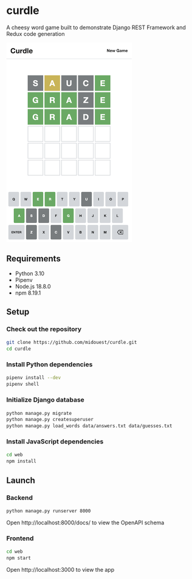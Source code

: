 # curdle

A cheesy word game built to demonstrate Django REST Framework and Redux code generation

![](/images/screenshot.png)

## Requirements

- Python 3.10
- Pipenv
- Node.js 18.8.0
- npm 8.19.1

## Setup

### Check out the repository

```bash
git clone https://github.com/midouest/curdle.git
cd curdle
```

### Install Python dependencies

```bash
pipenv install --dev
pipenv shell
```

### Initialize Django database

```bash
python manage.py migrate
python manage.py createsuperuser
python manage.py load_words data/answers.txt data/guesses.txt
```

### Install JavaScript dependencies

```bash
cd web
npm install
```

## Launch

### Backend

```bash
python manage.py runserver 8000
```

Open http://localhost:8000/docs/ to view the OpenAPI schema

### Frontend

```bash
cd web
npm start
```

Open http://localhost:3000 to view the app
